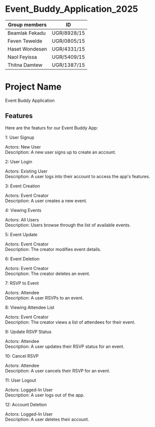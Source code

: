 # Event_Buddy_Application_2025

| Group members  |     ID        |
|----------------|---------------|
| Beamlak Fekadu | UGR/8928/15   |
| Feven Tewelde  | UGR/0805/15   |
| Haset Wondesen | UGR/4331/15   |
| Naol Feyissa   | UGR/5409/15   |
| Thitna Damtew  | UGR/1387/15   |

#  Project Name
Event Buddy Application

## Features  
Here are the featurs for our Event Buddy App:

1: User Signup

Actors: New User<br>
Description: A new user signs up to create an account.

2: User Login

Actors: Existing User<br>
Description: A user logs into their account to access the app's features.

3: Event Creation

Actors: Event Creator<br>
Description: A user creates a new event.

4: Viewing Events

Actors: All Users<br>
Description: Users browse through the list of available events.

5: Event Update

Actors: Event Creator<br>
Description: The creator modifies event details.

6: Event Deletion

Actors: Event Creator<br>
Description: The creator deletes an event.

7: RSVP to Event

Actors: Attendee<br>
Description: A user RSVPs to an event.

8: Viewing Attendee List

Actors: Event Creator<br>
Description: The creator views a list of attendees for their event.

9: Update RSVP Status

Actors: Attendee<br>
Description: A user updates their RSVP status for an event.

10: Cancel RSVP

Actors: Attendee<br>
Description: A user cancels their RSVP for an event.

11: User Logout

Actors: Logged-In User<br>
Description: A user logs out of the app.

12: Account Deletion

Actors: Logged-In User<br>
Description: A user deletes their account.


